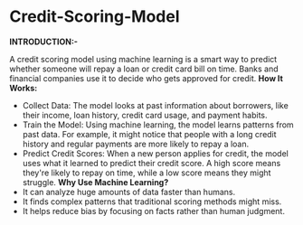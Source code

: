 # Credit-Scoring-Model
**INTRODUCTION:-**

A credit scoring model using machine learning is a smart way to predict whether someone will repay a loan or credit card bill on time. Banks and financial companies use it to decide who gets approved for credit.
**How It Works:**
- Collect Data: The model looks at past information about borrowers, like their income, loan history, credit card usage, and payment habits.
- Train the Model: Using machine learning, the model learns patterns from past data. For example, it might notice that people with a long credit history and regular payments are more likely to repay a loan.
- Predict Credit Scores: When a new person applies for credit, the model uses what it learned to predict their credit score. A high score means they're likely to repay on time, while a low score means they might struggle.
**Why Use Machine Learning?**
- It can analyze huge amounts of data faster than humans.
- It finds complex patterns that traditional scoring methods might miss.
- It helps reduce bias by focusing on facts rather than human judgment.
